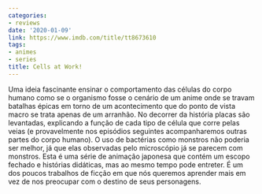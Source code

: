 ```yaml
---
categories:
- reviews
date: '2020-01-09'
link: https://www.imdb.com/title/tt8673610
tags:
- animes
- series
title: Cells at Work!
---
```


Uma ideia fascinante ensinar o comportamento das células do corpo humano como se o organismo fosse o cenário de um anime onde se travam batalhas épicas em torno de um acontecimento que do ponto de vista macro se trata apenas de um arranhão. No decorrer da história placas são levantadas, explicando a função de cada tipo de célula que corre pelas veias (e provavelmente nos episódios seguintes acompanharemos outras partes do corpo humano). O uso de bactérias como monstros não poderia ser melhor, já que elas observadas pelo microscópio já se parecem com monstros. Esta é uma série de animação japonesa que contém um escopo fechado e histórias didáticas, mas ao mesmo tempo pode entreter. É um dos poucos trabalhos de ficção em que nós queremos aprender mais em vez de nos preocupar com o destino de seus personagens.